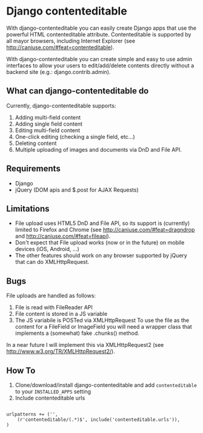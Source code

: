 # Django contenteditable #

With django-contenteditable you can easily create Django apps that use the powerful HTML contenteditable attribute.
Contenteditable is supported by all mayor browsers, including Internet Explorer (see http://caniuse.com/#feat=contenteditable).

With django-contenteditable you can create simple and easy to use admin interfaces to allow your users to edit/add/delete contents directly without a backend site (e.g.: django.contrib.admin).

## What can django-contenteditable do ##
Currently, django-contenteditable supports:
1.    Adding multi-field content
2.    Adding single field content
3.    Editing multi-field content
4.    One-click editing (checking a single field, etc...)
5.    Deleting content
6.    Multiple uploading of images and documents via DnD and File API.

## Requirements ##
- Django
- jQuery (DOM apis and $.post for AJAX Requests)

## Limitations ##
- File upload uses HTML5 DnD and File API, so its support is (currently) limited to Firefox and Chrome (see http://caniuse.com/#feat=dragndrop and http://caniuse.com/#feat=fileapi).
- Don't expect that File upload works (now or in the future) on mobile devices (iOS, Android, ...)
- The other features should work on any browser supported by jQuery that can do XMLHttpRequest.

## Bugs ##
File uploads are handled as follows:
1.    File is read with FileReader API
2.    File content is stored in a JS variable
3.    The JS variabile is POSTed via XMLHttpRequest
To use the file as the content for a FileField or ImageField you will need a wrapper class that implements a (somewhat) fake .chunks() method.

In a near future I will implement this via XMLHttpRequest2 (see http://www.w3.org/TR/XMLHttpRequest2/).

## How To ##
1.    Clone/download/install django-contenteditable and add `contenteditable` to your `INSTALLED_APPS` setting
2.    Include contenteditable urls
```

urlpatterns += ('',
	(r'contenteditable/(.*)$', include('contenteditable.urls')),
)

```

